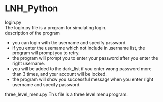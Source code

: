 # LNH_Python

login.py  
The login.py file is a program for simulating login.  
description of the program
- you can login with the username and specify password.
- if you enter the username which not include in username list, the program will prompt you to retry.
- the program will prompt you to enter your password after you enter the right username.
- you will be added to the dark_list if you enter wrong password more than 3 times, and your account will be locked.
- the program will show you successful message when you enter right username and specify password.

three_level_menu.py
This file is a three level menu program.



